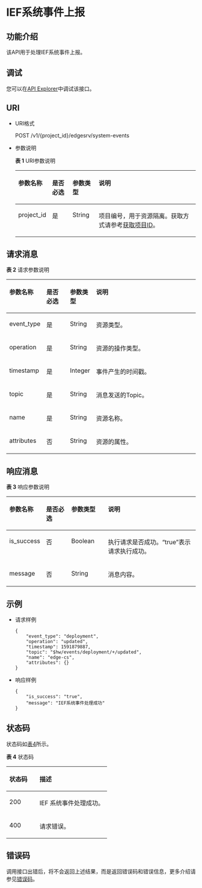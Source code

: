 # IEF系统事件上报<a name="dli_02_0289"></a>

## 功能介绍<a name="s9b3bf6d5478e4f40809183a8e4c945c8"></a>

该API用于处理IEF系统事件上报。

## 调试<a name="section556523314214"></a>

您可以在[API Explorer](https://apiexplorer.developer.huaweicloud.com/apiexplorer/doc?product=DLI&api=CreateIefSystemEvents)中调试该接口。

## URI<a name="s6a7bbfd0e1f9428cb2a117c6209d3ecc"></a>

-   URI格式

    POST /v1/\{project\_id\}/edgesrv/system-events

-   参数说明

    **表 1**  URI参数说明

    <a name="tbaca857a157e4997b5dbb988edcf993c"></a>
    <table><thead align="left"><tr id="r03e4a55add6647aca133cd70d01d82aa"><th class="cellrowborder" valign="top" width="14.688531146885312%" id="mcps1.2.5.1.1"><p id="aa631a19e68664105b7cc08c51b3bd00d"><a name="aa631a19e68664105b7cc08c51b3bd00d"></a><a name="aa631a19e68664105b7cc08c51b3bd00d"></a>参数名称</p>
    </th>
    <th class="cellrowborder" valign="top" width="11.638836116388362%" id="mcps1.2.5.1.2"><p id="zh-cn_topic_0064335565_p141410194812"><a name="zh-cn_topic_0064335565_p141410194812"></a><a name="zh-cn_topic_0064335565_p141410194812"></a>是否必选</p>
    </th>
    <th class="cellrowborder" valign="top" width="14.66853314668533%" id="mcps1.2.5.1.3"><p id="p127214128518"><a name="p127214128518"></a><a name="p127214128518"></a>参数类型</p>
    </th>
    <th class="cellrowborder" valign="top" width="59.004099590040994%" id="mcps1.2.5.1.4"><p id="a3119b8debd144b84aa0801c3b984f22d"><a name="a3119b8debd144b84aa0801c3b984f22d"></a><a name="a3119b8debd144b84aa0801c3b984f22d"></a>说明</p>
    </th>
    </tr>
    </thead>
    <tbody><tr id="rc2d25e8962944b0b9d498c736bc7c1df"><td class="cellrowborder" valign="top" width="14.688531146885312%" headers="mcps1.2.5.1.1 "><p id="p3492262515356"><a name="p3492262515356"></a><a name="p3492262515356"></a>project_id</p>
    </td>
    <td class="cellrowborder" valign="top" width="11.638836116388362%" headers="mcps1.2.5.1.2 "><p id="p1016041415356"><a name="p1016041415356"></a><a name="p1016041415356"></a>是</p>
    </td>
    <td class="cellrowborder" valign="top" width="14.66853314668533%" headers="mcps1.2.5.1.3 "><p id="p187212121055"><a name="p187212121055"></a><a name="p187212121055"></a>String</p>
    </td>
    <td class="cellrowborder" valign="top" width="59.004099590040994%" headers="mcps1.2.5.1.4 "><p id="p1310472724012"><a name="p1310472724012"></a><a name="p1310472724012"></a>项目编号，用于资源隔离。获取方式请参考<a href="获取项目ID.md">获取项目ID</a>。</p>
    </td>
    </tr>
    </tbody>
    </table>


## 请求消息<a name="s90a833072d73410195d15a24ded71831"></a>

**表 2**  请求参数说明

<a name="t3c2a16bb2526480f9ae1cfcc5bd53cd9"></a>
<table><thead align="left"><tr id="rb6596f648dee4d66b67623a5a840bc08"><th class="cellrowborder" valign="top" width="15.03%" id="mcps1.2.5.1.1"><p id="a50ff33b347ac4474b6c7e31bff2ea607"><a name="a50ff33b347ac4474b6c7e31bff2ea607"></a><a name="a50ff33b347ac4474b6c7e31bff2ea607"></a>参数名称</p>
</th>
<th class="cellrowborder" valign="top" width="13.33%" id="mcps1.2.5.1.2"><p id="a464d26a0587d4b39af84eee1ff9edc54"><a name="a464d26a0587d4b39af84eee1ff9edc54"></a><a name="a464d26a0587d4b39af84eee1ff9edc54"></a>是否必选</p>
</th>
<th class="cellrowborder" valign="top" width="11.959999999999999%" id="mcps1.2.5.1.3"><p id="zh-cn_topic_0064335565_p748325710328"><a name="zh-cn_topic_0064335565_p748325710328"></a><a name="zh-cn_topic_0064335565_p748325710328"></a>参数类型</p>
</th>
<th class="cellrowborder" valign="top" width="59.68%" id="mcps1.2.5.1.4"><p id="zh-cn_topic_0064335565_p216409810328"><a name="zh-cn_topic_0064335565_p216409810328"></a><a name="zh-cn_topic_0064335565_p216409810328"></a>说明</p>
</th>
</tr>
</thead>
<tbody><tr id="row35041951134414"><td class="cellrowborder" valign="top" width="15.03%" headers="mcps1.2.5.1.1 "><p id="p1897817295297"><a name="p1897817295297"></a><a name="p1897817295297"></a>event_type</p>
</td>
<td class="cellrowborder" valign="top" width="13.33%" headers="mcps1.2.5.1.2 "><p id="p149791029132917"><a name="p149791029132917"></a><a name="p149791029132917"></a>是</p>
</td>
<td class="cellrowborder" valign="top" width="11.959999999999999%" headers="mcps1.2.5.1.3 "><p id="p697992972910"><a name="p697992972910"></a><a name="p697992972910"></a>String</p>
</td>
<td class="cellrowborder" valign="top" width="59.68%" headers="mcps1.2.5.1.4 "><p id="p4387115693011"><a name="p4387115693011"></a><a name="p4387115693011"></a>资源类型。</p>
</td>
</tr>
<tr id="row1312139142913"><td class="cellrowborder" valign="top" width="15.03%" headers="mcps1.2.5.1.1 "><p id="p997992912290"><a name="p997992912290"></a><a name="p997992912290"></a>operation</p>
</td>
<td class="cellrowborder" valign="top" width="13.33%" headers="mcps1.2.5.1.2 "><p id="p3979162922914"><a name="p3979162922914"></a><a name="p3979162922914"></a>是</p>
</td>
<td class="cellrowborder" valign="top" width="11.959999999999999%" headers="mcps1.2.5.1.3 "><p id="p0979129202917"><a name="p0979129202917"></a><a name="p0979129202917"></a>String</p>
</td>
<td class="cellrowborder" valign="top" width="59.68%" headers="mcps1.2.5.1.4 "><p id="p880918220314"><a name="p880918220314"></a><a name="p880918220314"></a>资源的操作类型。</p>
</td>
</tr>
<tr id="row16349315172912"><td class="cellrowborder" valign="top" width="15.03%" headers="mcps1.2.5.1.1 "><p id="p397914297294"><a name="p397914297294"></a><a name="p397914297294"></a>timestamp</p>
</td>
<td class="cellrowborder" valign="top" width="13.33%" headers="mcps1.2.5.1.2 "><p id="p1497919295291"><a name="p1497919295291"></a><a name="p1497919295291"></a>是</p>
</td>
<td class="cellrowborder" valign="top" width="11.959999999999999%" headers="mcps1.2.5.1.3 "><p id="p4979129162919"><a name="p4979129162919"></a><a name="p4979129162919"></a>Integer</p>
</td>
<td class="cellrowborder" valign="top" width="59.68%" headers="mcps1.2.5.1.4 "><p id="p10297197319"><a name="p10297197319"></a><a name="p10297197319"></a>事件产生的时间戳。</p>
</td>
</tr>
<tr id="row20350181517292"><td class="cellrowborder" valign="top" width="15.03%" headers="mcps1.2.5.1.1 "><p id="p109791429172916"><a name="p109791429172916"></a><a name="p109791429172916"></a>topic</p>
</td>
<td class="cellrowborder" valign="top" width="13.33%" headers="mcps1.2.5.1.2 "><p id="p297918297291"><a name="p297918297291"></a><a name="p297918297291"></a>是</p>
</td>
<td class="cellrowborder" valign="top" width="11.959999999999999%" headers="mcps1.2.5.1.3 "><p id="p159807295291"><a name="p159807295291"></a><a name="p159807295291"></a>String</p>
</td>
<td class="cellrowborder" valign="top" width="59.68%" headers="mcps1.2.5.1.4 "><p id="p20168016183112"><a name="p20168016183112"></a><a name="p20168016183112"></a>消息发送的Topic。</p>
</td>
</tr>
<tr id="row6226102213298"><td class="cellrowborder" valign="top" width="15.03%" headers="mcps1.2.5.1.1 "><p id="p7980202922915"><a name="p7980202922915"></a><a name="p7980202922915"></a>name</p>
</td>
<td class="cellrowborder" valign="top" width="13.33%" headers="mcps1.2.5.1.2 "><p id="p16980162902913"><a name="p16980162902913"></a><a name="p16980162902913"></a>是</p>
</td>
<td class="cellrowborder" valign="top" width="11.959999999999999%" headers="mcps1.2.5.1.3 "><p id="p209806291296"><a name="p209806291296"></a><a name="p209806291296"></a>String</p>
</td>
<td class="cellrowborder" valign="top" width="59.68%" headers="mcps1.2.5.1.4 "><p id="p68251924163118"><a name="p68251924163118"></a><a name="p68251924163118"></a>资源名称。</p>
</td>
</tr>
<tr id="row1622619222293"><td class="cellrowborder" valign="top" width="15.03%" headers="mcps1.2.5.1.1 "><p id="p79805298292"><a name="p79805298292"></a><a name="p79805298292"></a>attributes</p>
</td>
<td class="cellrowborder" valign="top" width="13.33%" headers="mcps1.2.5.1.2 "><p id="p1998042982913"><a name="p1998042982913"></a><a name="p1998042982913"></a>否</p>
</td>
<td class="cellrowborder" valign="top" width="11.959999999999999%" headers="mcps1.2.5.1.3 "><p id="p20980429202910"><a name="p20980429202910"></a><a name="p20980429202910"></a>String</p>
</td>
<td class="cellrowborder" valign="top" width="59.68%" headers="mcps1.2.5.1.4 "><p id="p3617123213315"><a name="p3617123213315"></a><a name="p3617123213315"></a>资源的属性。</p>
</td>
</tr>
</tbody>
</table>

## 响应消息<a name="sb9b709576ce84cc5aeb28d9133e7741b"></a>

**表 3**  响应参数说明

<a name="t0d27d7cf309a4b078789fdce81be4b36"></a>
<table><thead align="left"><tr id="rb20a976e281f4bb7bf0c3d7458d6ddf7"><th class="cellrowborder" valign="top" width="17%" id="mcps1.2.5.1.1"><p id="zh-cn_topic_0064335565_p42893210328"><a name="zh-cn_topic_0064335565_p42893210328"></a><a name="zh-cn_topic_0064335565_p42893210328"></a>参数名称</p>
</th>
<th class="cellrowborder" valign="top" width="13.74%" id="mcps1.2.5.1.2"><p id="aa5a1673b8e9149d09001628e9caa78d9"><a name="aa5a1673b8e9149d09001628e9caa78d9"></a><a name="aa5a1673b8e9149d09001628e9caa78d9"></a>是否必选</p>
</th>
<th class="cellrowborder" valign="top" width="19.650000000000002%" id="mcps1.2.5.1.3"><p id="afd1d2e67cf4b4a3e8d2a5a02c7d145f1"><a name="afd1d2e67cf4b4a3e8d2a5a02c7d145f1"></a><a name="afd1d2e67cf4b4a3e8d2a5a02c7d145f1"></a>参数类型</p>
</th>
<th class="cellrowborder" valign="top" width="49.61%" id="mcps1.2.5.1.4"><p id="a82881821f59f40c0b0bb4b6b34d6ea76"><a name="a82881821f59f40c0b0bb4b6b34d6ea76"></a><a name="a82881821f59f40c0b0bb4b6b34d6ea76"></a>说明</p>
</th>
</tr>
</thead>
<tbody><tr id="raf7543ddbbd7434680507661da53b6f6"><td class="cellrowborder" valign="top" width="17%" headers="mcps1.2.5.1.1 "><p id="p19731617125720"><a name="p19731617125720"></a><a name="p19731617125720"></a>is_success</p>
</td>
<td class="cellrowborder" valign="top" width="13.74%" headers="mcps1.2.5.1.2 "><p id="p1497341705714"><a name="p1497341705714"></a><a name="p1497341705714"></a>否</p>
</td>
<td class="cellrowborder" valign="top" width="19.650000000000002%" headers="mcps1.2.5.1.3 "><p id="p1297214176578"><a name="p1297214176578"></a><a name="p1297214176578"></a>Boolean</p>
</td>
<td class="cellrowborder" valign="top" width="49.61%" headers="mcps1.2.5.1.4 "><p id="p109711817125720"><a name="p109711817125720"></a><a name="p109711817125720"></a>执行请求是否成功。<span class="parmvalue" id="parmvalue1801866516843"><a name="parmvalue1801866516843"></a><a name="parmvalue1801866516843"></a>“true”</span>表示请求执行成功。</p>
</td>
</tr>
<tr id="row146054616226"><td class="cellrowborder" valign="top" width="17%" headers="mcps1.2.5.1.1 "><p id="p166111464229"><a name="p166111464229"></a><a name="p166111464229"></a>message</p>
</td>
<td class="cellrowborder" valign="top" width="13.74%" headers="mcps1.2.5.1.2 "><p id="p146224619228"><a name="p146224619228"></a><a name="p146224619228"></a>否</p>
</td>
<td class="cellrowborder" valign="top" width="19.650000000000002%" headers="mcps1.2.5.1.3 "><p id="p12625467227"><a name="p12625467227"></a><a name="p12625467227"></a>String</p>
</td>
<td class="cellrowborder" valign="top" width="49.61%" headers="mcps1.2.5.1.4 "><p id="p1162144612211"><a name="p1162144612211"></a><a name="p1162144612211"></a>消息内容。</p>
</td>
</tr>
</tbody>
</table>

## 示例<a name="section16865271681"></a>

-   请求样例

    ```
    {
        "event_type": "deployment",
        "operation": "updated",
        "timestamp": 1591879887,
        "topic": "$hw/events/deployment/+/updated",
        "name": "edge-cs",
        "attributes": {}
    }
    ```

-   响应样例

    ```
    {
        "is_success": "true",
        "message": "IEF系统事件处理成功"
    }
    ```


## 状态码<a name="sf39cfd445ad24e9e82754fcb0027179d"></a>

状态码如[表4](#tb12870f1c5f24b27abd55ca24264af36)所示。

**表 4**  状态码

<a name="tb12870f1c5f24b27abd55ca24264af36"></a>
<table><thead align="left"><tr id="r8d54231f95b14c01a5e55e95f3b2e838"><th class="cellrowborder" valign="top" width="30%" id="mcps1.2.3.1.1"><p id="ab49d21f312644072a331f43e92baf853"><a name="ab49d21f312644072a331f43e92baf853"></a><a name="ab49d21f312644072a331f43e92baf853"></a>状态码</p>
</th>
<th class="cellrowborder" valign="top" width="70%" id="mcps1.2.3.1.2"><p id="aea1d3bd107bb4c499da79a88832d256c"><a name="aea1d3bd107bb4c499da79a88832d256c"></a><a name="aea1d3bd107bb4c499da79a88832d256c"></a>描述</p>
</th>
</tr>
</thead>
<tbody><tr id="r211ad4eb571d4d938e5579998723174e"><td class="cellrowborder" valign="top" width="30%" headers="mcps1.2.3.1.1 "><p id="a3153e07b3a9749adba92599fe6628fbf"><a name="a3153e07b3a9749adba92599fe6628fbf"></a><a name="a3153e07b3a9749adba92599fe6628fbf"></a>200</p>
</td>
<td class="cellrowborder" valign="top" width="70%" headers="mcps1.2.3.1.2 "><p id="p104431642124811"><a name="p104431642124811"></a><a name="p104431642124811"></a>IEF 系统事件处理成功。</p>
</td>
</tr>
<tr id="row44937531727"><td class="cellrowborder" valign="top" width="30%" headers="mcps1.2.3.1.1 "><p id="p184941532219"><a name="p184941532219"></a><a name="p184941532219"></a>400</p>
</td>
<td class="cellrowborder" valign="top" width="70%" headers="mcps1.2.3.1.2 "><p id="p2049413539219"><a name="p2049413539219"></a><a name="p2049413539219"></a>请求错误。</p>
</td>
</tr>
</tbody>
</table>

## 错误码<a name="section13596141025715"></a>

调用接口出错后，将不会返回上述结果，而是返回错误码和错误信息，更多介绍请参见[错误码](错误码.md)。

